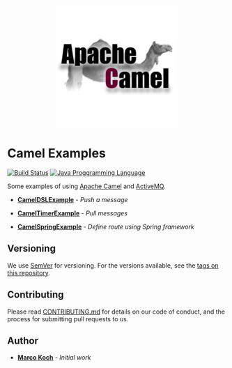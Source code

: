 <p align="center">
  <img src="./doc/img/apache-camel.png">
</p>

# Camel Examples

[![Build Status](https://travis-ci.org/markoch/camel-examples.svg?branch=master)](https://travis-ci.org/markoch/camel-examples)
[![Java Proggramming Language](https://img.shields.io/badge/language-Java-brightgreen.svg)](https://www.oracle.com/technetwork/java/index.html)

Some examples of using [Apache Camel](https://camel.apache.org/) and [ActiveMQ](https://activemq.apache.org/).

* **[CamelDSLExample](https://github.com/markoch/camel-examples/blob/master/src/main/java/com/mkoch/camel/CamelDSLExample.java)** - *Push a message*

* **[CamelTimerExample](https://github.com/markoch/camel-examples/blob/master/src/main/java/com/mkoch/camel/CamelTimerExample.java)** - *Pull messages*

* **[CamelSpringExample](https://github.com/markoch/camel-examples/blob/master/src/main/java/com/mkoch/camel/CamelSpringExample.java)** - *Define route using Spring framework*
  
## Versioning

We use [SemVer](http://semver.org/) for versioning. For the versions available, see the [tags on this repository](https://github.com/your/project/tags).

## Contributing

Please read [CONTRIBUTING.md](https://gist.github.com/PurpleBooth/b24679402957c63ec426) for details on our code of conduct, and the process for submitting pull requests to us.

## Author

* **[Marco Koch](mailto:marco.koch@sap.com)** - *Initial work*
